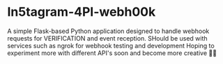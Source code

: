 # In5tagram-4PI-webh00k
A simple Flask-based Python application designed to handle webhook requests for VERIFICATION and event reception.
SHould be used with services such as ngrok for webhook testing and development
Hoping to experiment more with different API's soon and become more creative 🙏🏿
